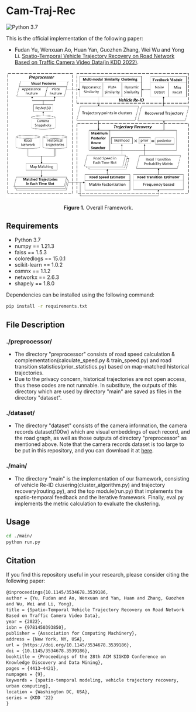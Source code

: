 # Cam-Traj-Rec
![Python 3.7](https://img.shields.io/badge/python-3.7-green.svg?style=plastic)

This is the official implementation of the following paper: 
- Fudan Yu, Wenxuan Ao, Huan Yan, Guozhen Zhang, Wei Wu and Yong Li. [Spatio-Temporal Vehicle Trajectory Recovery on Road Network Based on Traffic Camera Video Data(in KDD 2022)](https://dl.acm.org/doi/10.1145/3534678.3539186). 

<p align="center">
<img src=".\img\framework.png" height = "" alt="" align=center />
<br><br>
<b>Figure 1.</b> Overall Framework.
</p>

## Requirements
- Python 3.7
- numpy == 1.21.3
- faiss == 1.5.3
- coloredlogs == 15.0.1
- scikit-learn == 1.0.2
- osmnx == 1.1.2
- networkx == 2.6.3
- shapely == 1.8.0
  
Dependencies can be installed using the following command:
```bash
pip install -r requirements.txt
```
## File Description
### ./preprocessor/
- The directory "preprocessor" consists of road speed calculation & complementation(calculate_speed.py & train_speed.py) and road transition statistics(prior_statistics.py) based on map-matched historical trajectories.
- Due to the privacy concern, historical trajectories are not open access, thus these codes are not runnable. In substitute, the outputs of this directory which are used by directory "main" are saved as files in the directory "dataset".
### ./dataset/
- The directory "dataset" consists of the camera information, the camera records dataset(100w) which are visual embeddings of each record, and the road graph, as well as those outputs of directory "preprocessor" as mentioned above. Note that the camera records dataset is too large to be put in this repository, and you can download it at [here](https://cloud.tsinghua.edu.cn/f/d9e002b0e0ec4527b861/?dl=1).

### ./main/
- The directory "main" is the implementation of our framework, consisting of vehicle Re-ID clusering(cluster_algorithm.py) and trajectory recovery(routing.py), and the top module(run.py) that implements the spatio-temporal feedback and the iterative framework. Finally, eval.py implements the metric calculation to evaluate the clustering.
## Usage
```bash
cd ./main/
python run.py
```
## Citation
If you find this repository useful in your research, please consider citing the following paper:
```
@inproceedings{10.1145/3534678.3539186,
author = {Yu, Fudan and Ao, Wenxuan and Yan, Huan and Zhang, Guozhen and Wu, Wei and Li, Yong},
title = {Spatio-Temporal Vehicle Trajectory Recovery on Road Network Based on Traffic Camera Video Data},
year = {2022},
isbn = {9781450393850},
publisher = {Association for Computing Machinery},
address = {New York, NY, USA},
url = {https://doi.org/10.1145/3534678.3539186},
doi = {10.1145/3534678.3539186},
booktitle = {Proceedings of the 28th ACM SIGKDD Conference on Knowledge Discovery and Data Mining},
pages = {4413–4421},
numpages = {9},
keywords = {spatio-temporal modeling, vehicle trajectory recovery, urban computing},
location = {Washington DC, USA},
series = {KDD '22}
}
```